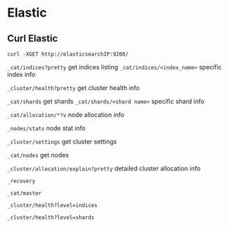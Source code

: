 # Elastic

## Curl Elastic
`curl -XGET http://elasticsearchIP:9200/`

`_cat/indices?pretty` get indices listing `_cat/indices/<index_name>` specific index info

`_cluster/health?pretty` get cluster health info

`_cat/shards` get shards `_cat/shards/<shard name>` specific shard info

`_cat/allocation/*?v` node allocation info

`_nodes/stats` node stat info

`_cluster/settings` get cluster settings

`_cat/nodes` get nodes

`_cluster/allocation/explain?pretty` detailed cluster allocation info

`_recovery`

`_cat/master`

`_cluster/health?level=indices`

`_cluster/health?level=shards`

